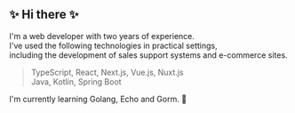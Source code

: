 
## ✨ Hi there ✨

I'm a web developer with two years of experience.  
I've used the following technologies in practical settings,  
including the development of sales support systems and e-commerce sites.  
> TypeScript, React, Next.js, Vue.js, Nuxt.js  
> Java, Kotlin, Spring Boot  

I'm currently learning Golang, Echo and Gorm. 🏃


<!--
**zksytmkn/zksytmkn** is a ✨ _special_ ✨ repository because its `README.md` (this file) appears on your GitHub profile.

Here are some ideas to get you started:

- 🔭 I’m currently working on ...
- 🌱 I’m currently learning ...
- 👯 I’m looking to collaborate on ...
- 🤔 I’m looking for help with ...
- 💬 Ask me about ...
- 📫 How to reach me: ...
- 😄 Pronouns: ...
- ⚡ Fun fact: ...
-->
